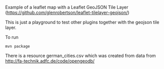 Example of a leaflet map with a
Leaflet GeoJSON Tile Layer
(https://github.com/glenrobertson/leaflet-tilelayer-geojson/)

This is just a playground to test other plugins together with
the geojson tile layer.

To run

    mvn package
    
There is a resource german_cities.csv
which was created from data from 
http://fa-technik.adfc.de/code/opengeodb/

